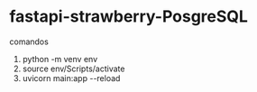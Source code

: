 # fastapi-strawberry-PosgreSQL

comandos
1.  python -m venv env
2. source env/Scripts/activate
3. uvicorn main:app --reload
